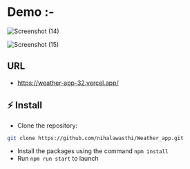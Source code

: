# Demo :- 

![Screenshot (14)](https://github.com/user-attachments/assets/5a57d7a4-258a-44a0-ae90-8d424dad55d5)

![Screenshot (15)](https://github.com/user-attachments/assets/85dfcd88-33cb-44a0-a731-d9c0929c45ec)


## URL
- https://weather-app-32.vercel.app/

## ⚡ Install

- Clone the repository:

```bash
git clone https://github.com/nihalawasthi/Weather_app.git

```

- Install the packages using the command `npm install`
- Run `npm run start` to launch
